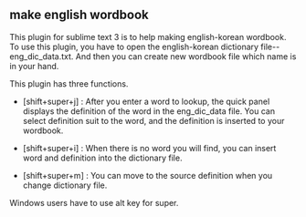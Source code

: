 make english wordbook 
---------------
This plugin for sublime text 3 is to help making english-korean wordbook.
To use this plugin, you have to open the english-korean dictionary file--eng_dic_data.txt.
And then you can create new wordbook file which name is in your hand.

This plugin has three functions.

- [shift+super+j] : After you enter a word to lookup, the quick panel displays the definition of the word in the eng_dic_data file. You can select definition suit to the word, and the definition is inserted to your wordbook.

- [shift+super+i] : When there is no word you will find, you can insert word and definition into the dictionary file.

- [shift+super+m] : You can move to the source definition when you change dictionary file.

Windows users have to use alt key for super.